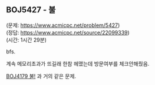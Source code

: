 ## BOJ5427 - 불  
(문제: https://www.acmicpc.net/problem/5427)  
(정답: https://www.acmicpc.net/source/22099339)  
(시간: 1시간 29분)  

bfs.  

계속 메모리초과가 뜨길래 한참 헤맸는데 방문여부를 체크안해줬음.  

[BOJ4179 불!](./BOJ4179.md) 과 거의 같은 문제.